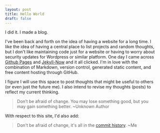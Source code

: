 ```yaml
---
layout: post
title: Hello World
draft: false
---
```


I did it.  I made a blog.

I've been back and forth on the idea of having a website for a long time.  I like the idea of having a central place to list projects and random thoughts, but I don't like maintaining code just for a website or having to worry about security updates for Wordpress or similar platform.  One day I came across [Github Pages](https://pages.github.com/) and [Jekyll-Now](https://github.com/barryclark/jekyll-now) and it all clicked. I'm in love with the combination of Markdown, version control, generated static content, and free content hosting through GitHub.

I figure I will use this space to post thoughts that might be useful to others (or even just the future me). I also intend to revise my thoughts (posts) to reflect my current thinking.

> Don’t be afraid of change. You may lose something good, but you may gain something better. ~Unknown Author

With respect to this site, I'd also add: 

> Don't be afraid of change, it's all in the [commit history](https://github.com/benjholla/benjholla.github.io/commits/master). ~Me
